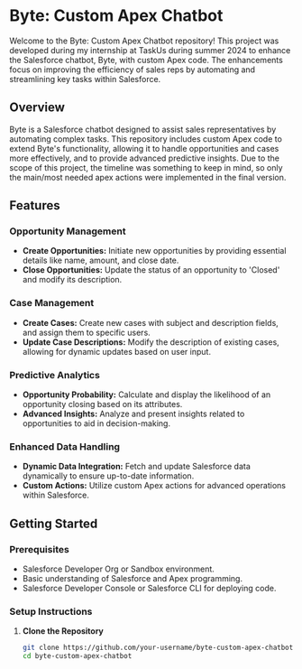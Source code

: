 # Byte: Custom Apex Chatbot

Welcome to the Byte: Custom Apex Chatbot repository! This project was developed during my internship at TaskUs during summer 2024 to enhance the Salesforce chatbot, Byte, with custom Apex code. The enhancements focus on improving the efficiency of sales reps by automating and streamlining key tasks within Salesforce.

## Overview

Byte is a Salesforce chatbot designed to assist sales representatives by automating complex tasks. This repository includes custom Apex code to extend Byte's functionality, allowing it to handle opportunities and cases more effectively, and to provide advanced predictive insights. Due to the scope of this project, the timeline was something to keep in mind, so only the main/most needed apex actions were implemented in the final version. 

## Features

### Opportunity Management
- **Create Opportunities:** Initiate new opportunities by providing essential details like name, amount, and close date.
- **Close Opportunities:** Update the status of an opportunity to 'Closed' and modify its description.

### Case Management
- **Create Cases:** Create new cases with subject and description fields, and assign them to specific users.
- **Update Case Descriptions:** Modify the description of existing cases, allowing for dynamic updates based on user input.

### Predictive Analytics
- **Opportunity Probability:** Calculate and display the likelihood of an opportunity closing based on its attributes.
- **Advanced Insights:** Analyze and present insights related to opportunities to aid in decision-making.

### Enhanced Data Handling
- **Dynamic Data Integration:** Fetch and update Salesforce data dynamically to ensure up-to-date information.
- **Custom Actions:** Utilize custom Apex actions for advanced operations within Salesforce.

## Getting Started

### Prerequisites
- Salesforce Developer Org or Sandbox environment.
- Basic understanding of Salesforce and Apex programming.
- Salesforce Developer Console or Salesforce CLI for deploying code.

### Setup Instructions

1. **Clone the Repository**
   ```bash
   git clone https://github.com/your-username/byte-custom-apex-chatbot.git
   cd byte-custom-apex-chatbot

